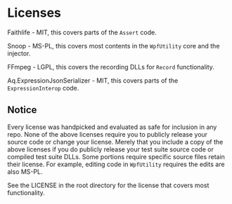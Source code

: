 # Licenses

Faithlife - MIT, this covers parts of the `Assert` code.

Snoop - MS-PL, this covers most contents in the `WpfUtility` core and the injector.

FFmpeg - LGPL, this covers the recording DLLs for `Record` functionality.

Aq.ExpressionJsonSerializer - MIT, this covers parts of the `ExpressionInterop` code.

## Notice

Every license was handpicked and evaluated as safe for inclusion in any repo. None of the above licenses require you to publicly release your source code or change your license. Merely that you include a copy of the above licenses if you do publicly release your test suite source code or compiled test suite DLLs. Some portions require specific source files retain their license. For example, editing code in `WpfUtility` requires the edits are also MS-PL.

See the LICENSE in the root directory for the license that covers most functionality.